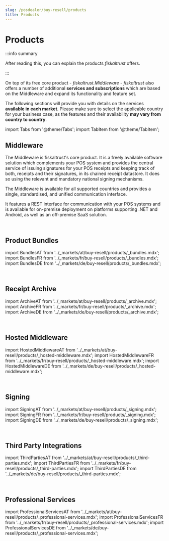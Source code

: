 ```yaml
---
slug: /posdealer/buy-resell/products
title: Products
---
```

# Products

:::info summary

After reading this, you can explain the products _fiskaltrust_ offers.

:::

On top of its free core product - *fiskaltrust.Middleware* - *fiskaltrust* also offers a number of additional **services and subscriptions** which are based on the Middleware and expand its functionality and feature set.

The following sections will provide you with details on the services **available in each market**. Please make sure to select the applicable country for your business case, as the features and their availability **may vary from country to country**.



import Tabs from '@theme/Tabs';
import TabItem from '@theme/TabItem';


## Middleware

The Middleware is fiskaltrust's core product. It is a freely available software solution which complements your POS system and provides the central service of issuing signatures for your POS receipts and keeping track of both, receipts and their signatures, in its chained receipt datastore. It does so using the relevant and mandatory national signing mechanisms.

The Middleware is available for all supported countries and provides a single, standardised, and unified communication interface.

It features a REST interface for communication with your POS systems and is available for on-premise deployment on platforms supporting .NET and Android, as well as an off-premise SaaS solution.

<br />

## Product Bundles

import BundlesAT from '../_markets/at/buy-resell/products/_bundles.mdx';
import BundlesFR from '../_markets/fr/buy-resell/products/_bundles.mdx';
import BundlesDE from '../_markets/de/buy-resell/products/_bundles.mdx';

<Tabs groupId="market">

  <TabItem value="AT" label="Austria">
    <BundlesAT />
  </TabItem>

  <TabItem value="FR" label="France">
    <BundlesFR />
  </TabItem>

  <TabItem value="DE" label="Germany">
    <BundlesDE />
  </TabItem>

</Tabs>
<br />


## Receipt Archive

import ArchiveAT from '../_markets/at/buy-resell/products/_archive.mdx';
import ArchiveFR from '../_markets/fr/buy-resell/products/_archive.mdx';
import ArchiveDE from '../_markets/de/buy-resell/products/_archive.mdx';

<Tabs groupId="market">

  <TabItem value="AT" label="Austria">
    <ArchiveAT />
  </TabItem>

  <TabItem value="FR" label="France">
    <ArchiveFR />
  </TabItem>

  <TabItem value="DE" label="Germany">
    <ArchiveDE />
  </TabItem>

</Tabs>
<br />


## Hosted Middleware

import HostedMiddlewareAT from '../_markets/at/buy-resell/products/_hosted-middleware.mdx';
import HostedMiddlewareFR from '../_markets/fr/buy-resell/products/_hosted-middleware.mdx';
import HostedMiddlewareDE from '../_markets/de/buy-resell/products/_hosted-middleware.mdx';

<Tabs groupId="market">

  <TabItem value="AT" label="Austria">
    <HostedMiddlewareAT />
  </TabItem>

  <TabItem value="FR" label="France">
    <HostedMiddlewareFR />
  </TabItem>

  <TabItem value="DE" label="Germany">
    <HostedMiddlewareDE />
  </TabItem>

</Tabs>
<br />


## Signing

import SigningAT from '../_markets/at/buy-resell/products/_signing.mdx';
import SigningFR from '../_markets/fr/buy-resell/products/_signing.mdx';
import SigningDE from '../_markets/de/buy-resell/products/_signing.mdx';

<Tabs groupId="market">

  <TabItem value="AT" label="Austria">
    <SigningAT />
  </TabItem>

  <TabItem value="FR" label="France">
    <SigningFR />
  </TabItem>

  <TabItem value="DE" label="Germany">
    <SigningDE />
  </TabItem>

</Tabs>
<br />


## Third Party Integrations

import ThirdPartiesAT from '../_markets/at/buy-resell/products/_third-parties.mdx';
import ThirdPartiesFR from '../_markets/fr/buy-resell/products/_third-parties.mdx';
import ThirdPartiesDE from '../_markets/de/buy-resell/products/_third-parties.mdx';

<Tabs groupId="market">

  <TabItem value="AT" label="Austria">
    <ThirdPartiesAT />
  </TabItem>

  <TabItem value="FR" label="France">
    <ThirdPartiesFR />
  </TabItem>

  <TabItem value="DE" label="Germany">
    <ThirdPartiesDE />
  </TabItem>

</Tabs>
<br />


## Professional Services

import ProfessionalServicesAT from '../_markets/at/buy-resell/products/_professional-services.mdx';
import ProfessionalServicesFR from '../_markets/fr/buy-resell/products/_professional-services.mdx';
import ProfessionalServicesDE from '../_markets/de/buy-resell/products/_professional-services.mdx';

<Tabs groupId="market">

  <TabItem value="AT" label="Austria">
    <ProfessionalServicesAT />
  </TabItem>

  <TabItem value="FR" label="France">
    <ProfessionalServicesFR />
  </TabItem>

  <TabItem value="DE" label="Germany">
    <ProfessionalServicesDE />
  </TabItem>

</Tabs>